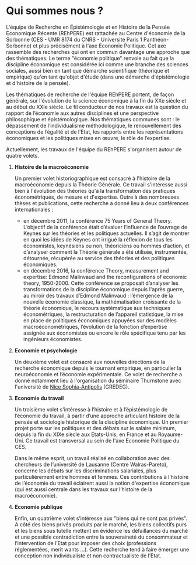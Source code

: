# Qui sommes nous ?

L'équipe de Recherche en Épistémologie et en Histoire de la Pensée Économique Récente (REhPERE) est rattachée au Centre d'économie de la Sorbonne (CES - UMR  8174 du CNRS - Université Paris 1 Panthéon-Sorbonne) et plus précisément à l'axe Economie Politique. Cet axe rassemble des recherches qui ont en commun davantage une approche que des thématiques. Le terme "économie politique" renvoie au fait que la discipline économique est considérée ici comme une branche des sciences sociales, aussi bien en tant que démarche scientifique (théorique et empirique) qu'en tant qu'objet d'étude (dans une démarche d'épistémologie et d'histoire de la pensée).

Les thématiques de recherche de l'équipe REhPERE portent, de façon générale, sur l'évolution de la science économique à la fin du XXe siècle et au début du XXIe siècle. Le fil conducteur de nos travaux est la question du rapport de l’économie aux autres disciplines et une perspective philosophique et épistémologique. Nos thématiques communes sont : le dépassement de l’individualisme méthodologique, le renouvellement des conceptions de l’égalité et de l’Etat, les rapports entre les représentations économiques et les politiques mises en œuvre, le rôle de l’expertise.

Actuellement, les travaux de l'équipe du REhPERE s'organisent autour de quatre volets.

1.  __Histoire de la macroéconomie__

	Un premier volet historiographique est consacré à l'histoire de la macroéconomie depuis la Théorie Générale. Ce travail s'intéresse aussi bien à l'évolution des théories qu'à la transformation des pratiques économétriques, de mesure et d'expertise.
	Outre à des nombreuses thèses et publications, cette recherche a donné lieu à deux conférences internationales :
	- en décembre 2011, la conférence 75 Years of General Theory. L’objectif de la conférence était d’évaluer l’influence de l’ouvrage de Keynes sur les théories et les politiques actuelles. Il s’agit de montrer en quoi les idées de Keynes ont irrigué la réflexion de tous les économistes, keynésiens ou non, théoriciens ou hommes d’action, et d’analyser comment la Théorie générale a été utilisée, instrumentée, détournée, récupérée au service des théories et des politiques économiques.
	- en décembre 2016, la conférence Theory, measurement and expertise: Edmond Malinvaud and the reconfigurations of economic theory, 1950-2000. Cette conférence se proposait d’analyser les transformations de la discipline économique depuis l'après guerre, au miroir des travaux d’Edmond Malinvaud : l’émergence de la nouvelle économie classique, la mathématisation croissante de la théorie économique, le recours systématique aux techniques économétriques, la restructuration de l’appareil statistique, la mise en place de politiques économiques appuyées sur des modèles macroéconométriques, l’évolution de la fonction d’expertise assignée aux économistes ou encore le rôle spécifique tenu par les ingénieurs économistes.

2. __Economie et psychologie__

	Un deuxième volet est consacré aux nouvelles directions de la recherche économique depuis le tournant empirique, en particulier la neuroéconomie et l’économie expérimentale. Ce volet de recherche a donné notamment lieu à l'organisation du séminaire Thurnstone avec l'université de [Nice Sophia-Antipolis](http://unice.fr/) (GREDEG).

3. __Economie du travail__
	
	Un troisième volet s'intéresse à l’histoire et à l’épistémologie de l’économie du travail, à partir d’une approche articulant histoire de la pensée et sociologie historique de la discipline économique. Un premier projet porte sur les politiques et des débats sur le salaire minimum, depuis la fin du XIXe siècle aux Etats-Unis, en France et au Royaume-Uni. Ce travail est transversal au sein de l'axe Economie Politique du CES. 

	Dans le même esprit, un travail réalisé en collaboration avec des chercheurs de l’université de Lausanne (Centre Walras-Pareto), concerne les débats sur les discriminations salariales, plus particulièrement entre hommes et femmes. Ces contributions à l’histoire de l’économie du travail éclairent aussi la notion d'expertise économique (qui est aussi centrale dans les travaux sur l’histoire de la macroéconomie).

4. __Economie publique__

	Enfin, un quatrième volet s’intéresse aux "biens qui ne sont pas privés". A côté des biens privés produits par le marché, les biens collectifs purs et les biens sous tutelle mettent en évidence les défaillances du marché et une possible contradiction entre la souveraineté du consommateur et l’intervention de l’Etat pour imposer des choix (professions réglementées, merit wants ...). Cette recherche tend à faire émerger une conception non individualiste et non contractualiste de l’Etat.